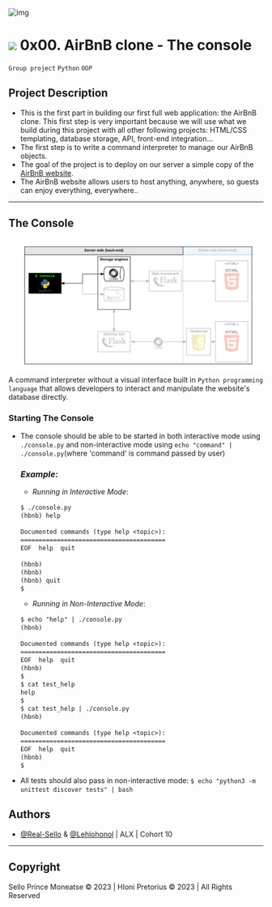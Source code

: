 ![img](https://i.imgur.com/sftSnOT.png)
# <img src="https://iconape.com/wp-content/png_logo_vector/airbnb-2.png" width=30> 0x00. AirBnB clone - The console
`Group project` `Python` `OOP`
## Project Description
- This is the first part in building our first full web application: the AirBnB clone. This first step is very important because we will use what we build during this project with all other following projects: HTML/CSS templating, database storage, API, front-end integration…
- The first step is to write a command interpreter to manage our AirBnB objects.
- The goal of the project is to deploy on our server a simple copy of the [AirBnB website](https://www.airbnb.com/).
- The AirBnB website allows users to host anything, anywhere, so guests can enjoy everything, everywhere..
---
## The Console
![img](images/815046647d23428a14ca.png)
A command interpreter without a visual interface built in `Python programming language` that allows developers to interact and manipulate the website's database directly.
### Starting The Console
- The console should be able to be started in both interactive mode using `./console.py` and non-interactive mode using `echo "command" | ./console.py`(where 'command' is command passed by user)
  ### *Example:*
    - *Running in Interactive Mode*:
    ``` 
    $ ./console.py
    (hbnb) help

    Documented commands (type help <topic>):
    ========================================
    EOF  help  quit

    (hbnb) 
    (hbnb) 
    (hbnb) quit
    $
    ```
    - *Running in Non-Interactive Mode*:
    ```
    $ echo "help" | ./console.py
    (hbnb)

    Documented commands (type help <topic>):
    ========================================
    EOF  help  quit
    (hbnb) 
    $
    $ cat test_help
    help
    $
    $ cat test_help | ./console.py
    (hbnb)

    Documented commands (type help <topic>):
    ========================================
    EOF  help  quit
    (hbnb) 
    $
    ```
- All tests should also pass in non-interactive mode: `$ echo "python3 -m unittest discover tests" | bash`
## Authors
- [@Real-Sello](https://github.com/Real-Sello) & [@Lehlohonol](https://github.com/Lehlohonol) | ALX | Cohort 10
___

## Copyright

Sello Prince Moneatse &copy; 2023 | Hloni Pretorius &copy; 2023 | All Rights Reserved
